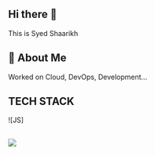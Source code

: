## Hi there 👋
This is Syed Shaarikh


## 🚀 About Me
Worked on Cloud, DevOps, Development...

## TECH STACK
![JS]

##

<a href="https://visitcount.itsvg.in">
  <img src="https://visitcount.itsvg.in/api?id=cyber-syed&label=Profile%20Views&color=12&icon=0&pretty=true" />
</a>
